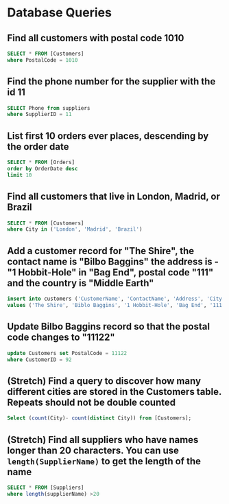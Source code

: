 # Database Queries

## Find all customers with postal code 1010
```sql
SELECT * FROM [Customers]
where PostalCode = 1010
```

## Find the phone number for the supplier with the id 11
```sql
SELECT Phone from suppliers
where SupplierID = 11
```

## List first 10 orders ever places, descending by the order date
```sql
SELECT * FROM [Orders]
order by OrderDate desc
limit 10
```

## Find all customers that live in London, Madrid, or Brazil
```sql
SELECT * FROM [Customers]
where City in ('London', 'Madrid', 'Brazil')
```

## Add a customer record for "The Shire", the contact name is "Bilbo Baggins" the address is -"1 Hobbit-Hole" in "Bag End", postal code "111" and the country is "Middle Earth"
```sql
insert into customers ('CustomerName', 'ContactName', 'Address', 'City', 'PostalCode', 'Country')
values ('The Shire', 'Biblo Baggins', '1 Hobbit-Hole', 'Bag End', '111', 'Middle Earth')
```

## Update Bilbo Baggins record so that the postal code changes to "11122"
```sql
update Customers set PostalCode = 11122
where CustomerID = 92
```

## (Stretch) Find a query to discover how many different cities are stored in the Customers table. Repeats should not be double counted
```sql
Select (count(City)- count(distinct City)) from [Customers];
```

## (Stretch) Find all suppliers who have names longer than 20 characters. You can use `length(SupplierName)` to get the length of the name
```sql
SELECT * FROM [Suppliers] 
where length(supplierName) >20
```
